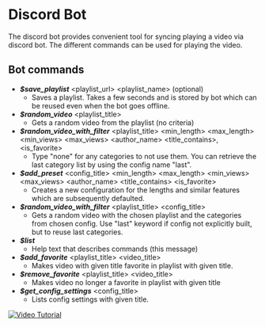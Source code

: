 # Discord Bot

The discord bot provides convenient tool for syncing playing a video via discord bot. The different commands can be used for playing the video. 

## Bot commands 
- ___$save_playlist___ <playlist_url> <playlist_name> (optional)
    - Saves a playlist. Takes a few seconds and is stored by bot which can be reused even when the bot goes offline.
- ___$random_video___ <playlist_title>
    - Gets a random video from the playlist (no criteria)
- ___$random_video_with_filter___ <playlist_title> <min_length> <max_length> <min_views> <max_views> <author_name> <title_contains>, <is_favorite>
    - Type "none" for any categories to not use them. You can retrieve the last category list by using the config name "last".
- ___$add_preset___ <config_title> <min_length> <max_length> <min_views> <max_views> <author_name> <title_contains> <is_favorite>
    - Creates a new configuration for the lengths and similar features which are subsequently defaulted. 
- ___$random_video_with_filter___ <playlist_title> <config_title>
    - Gets a random video with the chosen playlist and the categories from chosen config. Use "last" keyword if config not explicitly built, but to reuse last categories.
- ___$list___
    - Help text that describes commands (this message)
- ___$add_favorite___ <playlist_title> <video_title>
    - Makes video with given title favorite in playlist with given title.
- ___$remove_favorite___ <playlist_title> <video_title>
    - Makes video no longer a favorite in playlist with given title
- ___$get_config_settings___ <config_title>
    - Lists config settings with given title.


[![Video Tutorial](https://img.youtube.com/vi/voYB8JojGAg/0.jpg)](https://www.youtube.com/watch?v=voYB8JojGAg)
